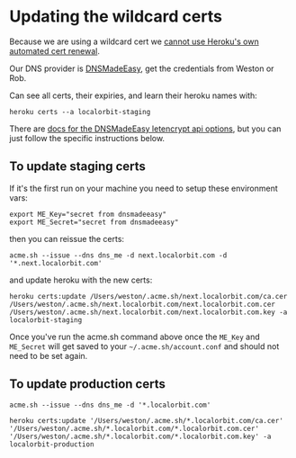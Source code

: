 # Updating the wildcard certs

Because we are using a wildcard cert we [cannot use Heroku's own automated
cert renewal](https://devcenter.heroku.com/articles/automated-certificate-management#providing-your-own-tls-certificate).

Our DNS provider is [DNSMadeEasy](https://cp.dnsmadeeasy.com/login), get the
credentials from Weston or Rob.

Can see all certs, their expiries, and learn their heroku names with:

    heroku certs --a localorbit-staging

There are [docs for the DNSMadeEasy letencrypt api options](https://github.com/Neilpang/acme.sh/tree/dev/dnsapi#9-use-dnsmadeeasy-domain-api), but you can just follow the specific instructions below.

## To update staging certs

If it's the first run on your machine you need to setup these environment vars:

    export ME_Key="secret from dnsmadeeasy"
    export ME_Secret="secret from dnsmadeeasy"

then you can reissue the certs:

    acme.sh --issue --dns dns_me -d next.localorbit.com -d '*.next.localorbit.com'

and update heroku with the new certs:

    heroku certs:update /Users/weston/.acme.sh/next.localorbit.com/ca.cer /Users/weston/.acme.sh/next.localorbit.com/next.localorbit.com.cer /Users/weston/.acme.sh/next.localorbit.com/next.localorbit.com.key -a localorbit-staging

Once you've run the acme.sh command above once the `ME_Key` and `ME_Secret` will get saved to your
`~/.acme.sh/account.conf` and should not need to be set again.

## To update production certs

    acme.sh --issue --dns dns_me -d '*.localorbit.com'

    heroku certs:update '/Users/weston/.acme.sh/*.localorbit.com/ca.cer' '/Users/weston/.acme.sh/*.localorbit.com/*.localorbit.com.cer' '/Users/weston/.acme.sh/*.localorbit.com/*.localorbit.com.key' -a localorbit-production

